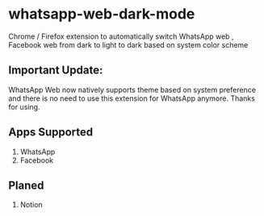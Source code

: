 # whatsapp-web-dark-mode
Chrome / Firefox extension to automatically switch WhatsApp web , Facebook web from dark to light to dark based on system color scheme

## Important Update:
WhatsApp Web now natively supports theme based on system preference and there is no need to use this extension for WhatsApp anymore. Thanks for using.

## Apps Supported
1. WhatsApp
2. Facebook

## Planed
1. Notion
